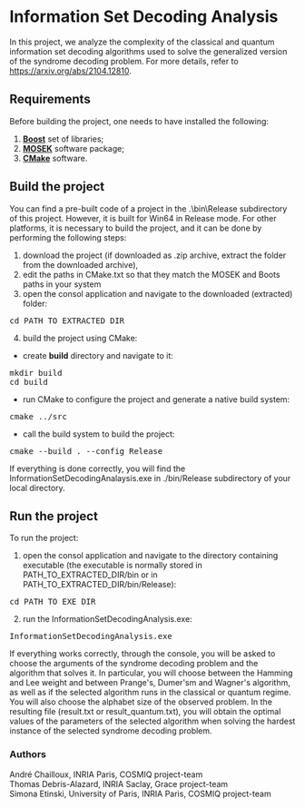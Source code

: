 # Information Set Decoding Analysis
In this project, we analyze the complexity of the classical and quantum information set decoding algorithms used to solve the generalized version of the syndrome decoding problem. For more details, refer to https://arxiv.org/abs/2104.12810.

## Requirements

Before building the project, one needs to have installed the following:  
1. [**Boost**](https://www.boost.org/users/download/) set of libraries;
2. [**MOSEK**](https://www.mosek.com/downloads/) software package;
3. [**CMake**](https://cmake.org/download/) software.

## Build the project

You can find a pre-built code of a project in the .\bin\Release subdirectory of this project. However, it is built for Win64 in Release mode. For other platforms, it is necessary to build the project, and it can be done by performing the following steps:

1. download the project (if downloaded as .zip archive, extract the folder from the downloaded archive),
2. edit the paths in CMake.txt so that they match the MOSEK and Boots paths in your system
3. open the consol application and navigate to the downloaded (extracted) folder:
<pre translate="no" dir="ltr" is-upgraded="">cd PATH_TO_EXTRACTED_DIR
</pre>
4. build the project using CMake:

 - create **build** directory and navigate to it:
<pre translate="no" dir="ltr" is-upgraded="">mkdir build
cd build
</pre>

- run CMake to configure the project and generate a native build system:
<pre translate="no" dir="ltr" is-upgraded="">cmake ../src  
</pre>

- call the build system to build the project:
<pre translate="no" dir="ltr" is-upgraded="">cmake --build . --config Release
</pre>

If everything is done correctly, you will find the InformationSetDecodingAnalaysis.exe in ./bin/Release subdirectory of your local directory.

## Run the project

To run the project:  
1. open the consol application and navigate to the directory containing executable (the executable is normally stored in PATH_TO_EXTRACTED_DIR/bin or in PATH_TO_EXTRACTED_DIR/bin/Release):
<pre translate="no" dir="ltr" is-upgraded="">cd PATH_TO_EXE_DIR
</pre>

2. run the InformationSetDecodingAnalysis.exe:
<pre translate="no" dir="ltr" is-upgraded="">InformationSetDecodingAnalysis.exe
</pre>

If everything works correctly, through the console, you will be asked to choose the arguments of the syndrome decoding problem and the algorithm that solves it. In particular, you will choose between the Hamming and Lee weight and between Prange's, Dumer'sm and Wagner's algorithm, as well as if the selected algorithm runs in the classical or quantum regime. You will also choose the alphabet size of the observed problem. In the resulting file (result.txt or result_quantum.txt), you will obtain the optimal values of the parameters of the selected algorithm when solving the hardest instance of the selected syndrome decoding problem. 

### Authors
André Chailloux, INRIA Paris, COSMIQ project-team  
Thomas Debris-Alazard, INRIA Saclay, Grace project-team  
Simona Etinski, University of Paris, INRIA Paris, COSMIQ project-team  
